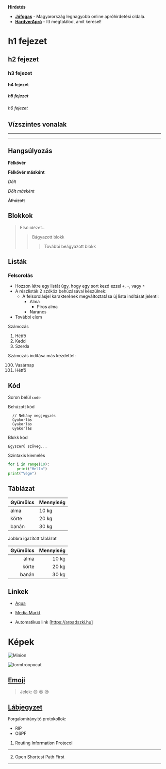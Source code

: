 **Hirdetés**

- **[Jófogas](https://jofogas.hu/)** - Magyarország legnagyobb online apróhirdetési oldala.
- __[HardverApró](https://harverapro.hu/)__ - Itt megtalálod, amit keresel!


# h1 fejezet
## h2 fejezet
### h3 fejezet
#### h4 fejezet
##### h5 fejezet
###### h6 fejezet


Vízszintes vonalak
------------
___
----------



## Hangsúlyozás

**Félkövér**

__Félkövér másként__

*Dőlt*

_Dőlt másként_

~~Áthúzott~~


## Blokkok


> Első idézet...
>> Bágyazott blokk
>>> További beágyazott blokk


## Listák

### Felsorolás

+ Hozzon létre egy listát úgy, hogy egy sort kezd ezzel `+`, `-`, vagy `*`
+ A részlisták 2 szóköz behúzásával készülnek:
    - A felsorolásjel karakterének megváltoztatása új lista indítását jelenti:
        * Alma
             - Piros alma
        * Narancs
+ További elem

Számozás

1. Hétfő
2. Kedd
3. Szerda



Számozás indítása más kezdettel:

100. Vasárnap
101. Hétfő


## Kód

Soron belül `code`

Behúzott kód
```
  // Néhány megjegyzés
  Gyakorlás
  Gyakorlás
  Gyakorlás
```

Blokk kód

```
Egyszerű szöveg...
```


Szintaxis kiemelés

```py
for i in range(10):
    print("Hello")
print("Vége")
```

## Táblázat

|**Gyümölcs**|**Mennyiség**|
|----------|---------- |
|alma | 10 kg|
|körte | 20 kg|
|banán | 30 kg|

Jobbra igazított táblázat

|**Gyümölcs**|**Mennyiség**|
|----------:|----------: |
|alma | 10 kg|
|körte | 20 kg|
|banán | 30 kg|

## Linkek

* [Aqua](http://aqua.hu)

* [Media Markt ](http://mediamarkt.hu/)

* Automatikus link [https://arpadszki.hu]


# Képek
![Minion](https://octodex.github.com/images/minion.png)

![tormtroopocat](https://octodex.github.com/images/stormtroopocat.jpg "The Stormtroopocat")
   


 
## [Emoji](https://github.com/markdown-it/markdown-it-emoji)


> Jelek: :blush: :smiley: :heart_eyes:


## [Lábjegyzet](https://github.com/markdown-it/markdown-it-footnote)
Forgalomirányító protokollok:  
* RIP
* OSPF

1. Routing Information Protocol
--------
2. Open Shortest Path First
--------
